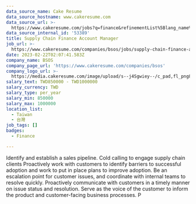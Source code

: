 ```yaml
---
data_source_name: Cake Resume
data_source_hostname: www.cakeresume.com
data_source_url: >-
  https://www.cakeresume.com/jobs?q=finance&refinementList%5Blang_name%5D%5B0%5D=English&refinementList%5Bsalary_type%5D=per_year&range%5Bsalary_range%5D%5Bmin%5D=1000000&page=3
data_source_internal_id: '53389'
title: Supply Chain Finance Account Manager
job_url: >-
  https://www.cakeresume.com/companies/bsos/jobs/supply-chain-finance-account-manager
date: 2023-02-22T02:07:41.583Z
company_name: BSOS
company_page_url: 'https://www.cakeresume.com/companies/bsos'
company_logo_url: >-
  https://media.cakeresume.com/image/upload/s--j4Sgwiey--/c_pad,fl_png8,h_200,w_200/v1667894173/miorkufsnedshq9jaqhx.png
salary_text: TWD850000 - TWD1000000
salary_currency: TWD
salary_type: per_year
salary_min: 850000
salary_max: 1000000
location_list:
  - Taiwan
  - 台灣
job_tags: []
badges:
  - Finance

---
```


Identify and establish a sales pipeline. Cold calling to engage supply chain clients Proactively work with customers to identify barriers to successful adoption and work to put in place plans to improve adoption. Be an escalation point for customer issues, and coordinate with internal teams to resolve quickly. Proactively communicate with customers in a timely manner on issue status and resolution. Serve as the voice of the customer to inform the product and customer-facing business processes. P
